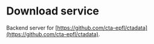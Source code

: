# Download service

Backend server for [https://github.com/cta-epfl/ctadata](https://github.com/cta-epfl/ctadata).